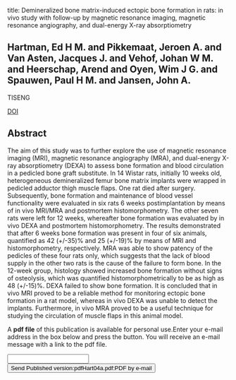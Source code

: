 title: Demineralized bone matrix-induced ectopic bone formation in rats: in vivo study with follow-up by magnetic resonance imaging, magnetic resonance angiography, and dual-energy X-ray absorptiometry

## Hartman, Ed H M. and Pikkemaat, Jeroen A. and Van Asten, Jacques J. and Vehof, Johan W M. and Heerschap, Arend and Oyen, Wim J G. and Spauwen, Paul H M. and Jansen, John A.
TISENG

<a href="https://doi.org/10.1089/1076327041348374">DOI</a>

## Abstract
The aim of this study was to further explore the use of magnetic resonance imaging (MRI), magnetic resonance angiography (MRA), and dual-energy X-ray absorptiometry (DEXA) to assess bone formation and blood circulation in a pedicled bone graft substitute. In 14 Wistar rats, initially 10 weeks old, heterogeneous demineralized femur bone matrix implants were wrapped in pedicled adductor thigh muscle flaps. One rat died after surgery. Subsequently, bone formation and maintenance of blood vessel functionality were evaluated in six rats 6 weeks postimplantation by means of in vivo MRI/MRA and postmortem histomorphometry. The other seven rats were left for 12 weeks, whereafter bone formation was evaluated by in vivo DEXA and postmortem histomorphometry. The results demonstrated that after 6 weeks bone formation was present in four of six animals, quantified as 42 (+/-35)% and 25 (+/-19)% by means of MRI and histomorphometry, respectively. MRA was able to show patency of the pedicles of these four rats only, which suggests that the lack of blood supply in the other two rats is the cause of the failure to form bone. In the 12-week group, histology showed increased bone formation without signs of osteolysis, which was quantified histomorphometrically to be as high as 48 (+/-15)%. DEXA failed to show bone formation. It is concluded that in vivo MRI proved to be a reliable method for monitoring ectopic bone formation in a rat model, whereas in vivo DEXA was unable to detect the implants. Furthermore, in vivo MRA proved to be a useful technique for studying the circulation of muscle flaps in this animal model.

A <b>pdf file</b> of this publication is available for personal use.Enter your e-mail address in the box below and press the button. You will receive an e-mail message with a link to the pdf file.
<form action="sender.php">  <input type="text" name="email">  <input type="submit" value="Send Published version:pdfHart04a.pdf:PDF by e-mail"></form>